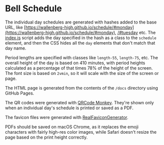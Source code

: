 # Bell Schedule

The individual day schedules are generated with hashes added to the base URL, like [https://wallenberg-high.github.io/schedule/#monday](https://wallenberg-high.github.io/schedule/#monday), [/#tuesday](https://wallenberg-high.github.io/schedule/#tuesday) etc.  The [index.js](https://github.com/wallenberg-high/schedule/blob/main/docs/index.js) script adds the day specified in the hash as a class to the `schedule` element, and then the CSS hides all the `day` elements that don't match that day name.  

Period lengths are specified with classes like `length-55`, `length-75`, etc.  The overall height of the day is based on 410 minutes, with period heights calculated as a percentage of that times 78% of the height of the screen.  The font size is based on `2vmin`, so it will scale with the size of the screen or page. 

The HTML page is generated from the contents of the `/docs` directory using GitHub Pages.

The QR codes were generated with [QRCode Monkey](https://www.qrcode-monkey.com/).  They're shown only when an individual day's schedule is printed or saved as a PDF.

The favicon files were generated with [RealFaviconGenerator](https://realfavicongenerator.net/).

PDFs should be saved on macOS Chrome, as it replaces the emoji characters with fairly high-res color images, while Safari doesn't resize the page based on the print height correctly.
